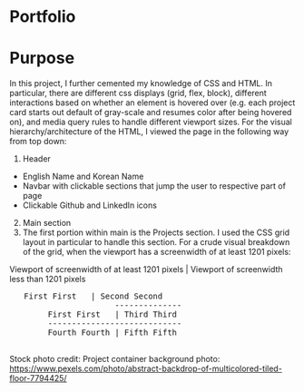 # Portfolio

# Purpose
In this project, I further cemented my knowledge of CSS and HTML. In particular, there are different css displays (grid, flex, block), different interactions based on whether an element is hovered over (e.g. each project card starts out default of gray-scale and resumes color after being hovered on), and media query rules to handle different viewport sizes. For the visual hierarchy/architecture of the HTML, I viewed the page in the following way from top down:

1. Header
  - English Name and Korean Name
  - Navbar with clickable sections that jump the user to respective part of page
  - Clickable Github and LinkedIn icons

2. Main section
  1. The first portion within main is the Projects section. I used the CSS grid layout in particular to handle this section. For a crude visual breakdown of the grid, when the viewport has a screenwidth of at least 1201 pixels:

  Viewport of screenwidth of at least 1201 pixels     |    Viewport of screenwidth less than 1201 pixels                 
  
<pre>   First First   | Second Second    
                      --------------
        First First   | Third Third
        ----------------------------
        Fourth Fourth | Fifth Fifth 

</pre>




Stock photo credit:
Project container background photo: https://www.pexels.com/photo/abstract-backdrop-of-multicolored-tiled-floor-7794425/